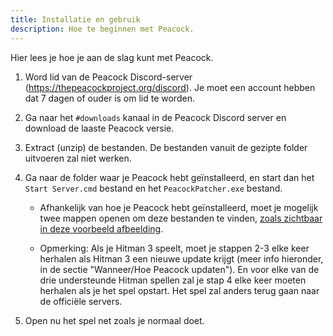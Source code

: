 ```yaml
---
title: Installatie en gebruik
description: Hoe te beginnen met Peacock.
---
```


Hier lees je hoe je aan de slag kunt met Peacock.

1. Word lid van de Peacock Discord-server (https://thepeacockproject.org/discord). Je moet een account hebben dat 7 dagen of ouder is om lid te worden.

2. Ga naar het `#downloads` kanaal in de Peacock Discord server en download de laaste Peacock versie.

3. Extract (unzip) de bestanden. De bestanden vanuit de gezipte folder uitvoeren zal niet werken.

4. Ga naar de folder waar je Peacock hebt geïnstalleerd, en start dan het `Start Server.cmd` bestand en het `PeacockPatcher.exe` bestand.

    - Afhankelijk van hoe je Peacock hebt geïnstalleerd, moet je mogelijk twee mappen openen om deze bestanden te vinden, [zoals zichtbaar in deze voorbeeld afbeelding](https://media.discordapp.net/attachments/833505136290299935/991068578579107870/unknown.png).

    - Opmerking: Als je Hitman 3 speelt, moet je stappen 2-3 elke keer herhalen als Hitman 3 een nieuwe update krijgt (meer info hieronder, in de sectie "Wanneer/Hoe Peacock updaten"). En voor elke van de drie understeunde Hitman spellen zal je stap 4 elke keer moeten herhalen als je het spel opstart. Het spel zal anders terug gaan naar de officiële servers.

5. Open nu het spel net zoals je normaal doet.
